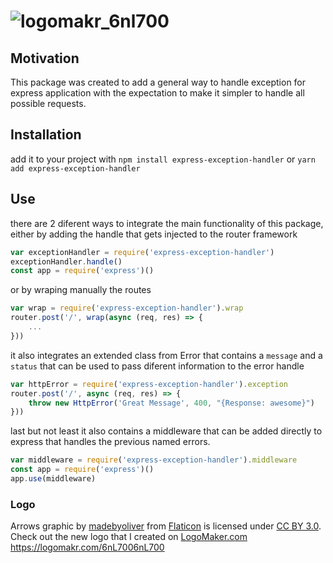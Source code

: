 # ![logomakr_6nl700](https://user-images.githubusercontent.com/3071208/28988724-97dc463a-7971-11e7-9cec-ffc06bcc9205.png)

## Motivation
This package was created to add a general way to handle exception for express application with the expectation to make it simpler to handle all possible requests.

## Installation
add it to your project with `npm install express-exception-handler` or `yarn add express-exception-handler`


## Use
there are 2 diferent ways to integrate the main functionality of this package, either by adding the handle that gets injected to the router framework

```js
var exceptionHandler = require('express-exception-handler')
exceptionHandler.handle()
const app = require('express')()
```

or by wraping manually the routes

```js
var wrap = require('express-exception-handler').wrap
router.post('/', wrap(async (req, res) => {
    ...
}))
```

it also integrates an extended class from Error that contains a `message` and a `status` that can be used to pass diferent information to the error handle

```js
var httpError = require('express-exception-handler').exception
router.post('/', async (req, res) => {
    throw new HttpError('Great Message', 400, "{Response: awesome}")
}))
```

last but not least it also contains a middleware that can be added directly to express that handles the previous named errors.

```js
var middleware = require('express-exception-handler').middleware
const app = require('express')()
app.use(middleware)
```

### Logo

Arrows graphic by <a href="http://www.flaticon.com/authors/madebyoliver">madebyoliver</a> from <a href="http://www.flaticon.com/">Flaticon</a> is licensed under <a href="http://creativecommons.org/licenses/by/3.0/" title="Creative Commons BY 3.0">CC BY 3.0</a>. Check out the new logo that I created on <a href="http://logomakr.com" title="Logo Maker">LogoMaker.com</a> https://logomakr.com/6nL7006nL700
